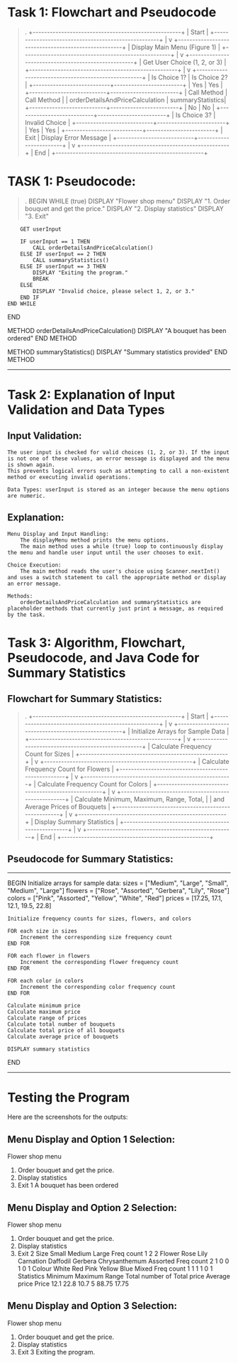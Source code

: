 # Task 1: Flowchart and Pseudocode
>.
+----------------------------------------------------+
|                    Start                           |
+----------------------------------------------------+
                       |
                       v
+----------------------------------------------------+
|          Display Main Menu (Figure 1)              |
+----------------------------------------------------+
                       |
                       v
+----------------------------------------------------+
|          Get User Choice (1, 2, or 3)              |
+----------------------------------------------------+
                       |
                       v
+----------------------------------------------------+
|       Is Choice 1?        |      Is Choice 2?      |
+---------------------------+------------------------+
|          Yes              |         Yes            |
+---------------------------+------------------------+
|      Call Method          |      Call Method       |
| orderDetailsAndPriceCalculation | summaryStatistics|
+---------------------------+------------------------+
|           No              |         No             |
+---------------------------+------------------------+
|       Is Choice 3?        |     Invalid Choice     |
+---------------------------+------------------------+
|          Yes              |         Yes            |
+---------------------------+------------------------+
|          Exit             |  Display Error Message |
+---------------------------+------------------------+
                       |
                       v
+----------------------------------------------------+
|                    End                             |
+----------------------------------------------------+


# TASK 1: Pseudocode:

>.
BEGIN
    WHILE (true)
        DISPLAY "Flower shop menu"
        DISPLAY "1. Order bouquet and get the price."
        DISPLAY "2. Display statistics"
        DISPLAY "3. Exit"
        
        GET userInput
        
        IF userInput == 1 THEN
            CALL orderDetailsAndPriceCalculation()
        ELSE IF userInput == 2 THEN
            CALL summaryStatistics()
        ELSE IF userInput == 3 THEN
            DISPLAY "Exiting the program."
            BREAK
        ELSE
            DISPLAY "Invalid choice, please select 1, 2, or 3."
        END IF
    END WHILE
END

METHOD orderDetailsAndPriceCalculation()
    DISPLAY "A bouquet has been ordered"
END METHOD

METHOD summaryStatistics()
    DISPLAY "Summary statistics provided"
END METHOD

---


# Task 2: Explanation of Input Validation and Data Types
## Input Validation:

    The user input is checked for valid choices (1, 2, or 3). If the input is not one of these values, an error message is displayed and the menu is shown again.
    This prevents logical errors such as attempting to call a non-existent method or executing invalid operations.

    Data Types: userInput is stored as an integer because the menu options are numeric.

## Explanation:

    Menu Display and Input Handling:
        The displayMenu method prints the menu options.
        The main method uses a while (true) loop to continuously display the menu and handle user input until the user chooses to exit.

    Choice Execution:
        The main method reads the user's choice using Scanner.nextInt() and uses a switch statement to call the appropriate method or display an error message.

    Methods:
        orderDetailsAndPriceCalculation and summaryStatistics are placeholder methods that currently just print a message, as required by the task.

# Task 3: Algorithm, Flowchart, Pseudocode, and Java Code for Summary Statistics


## Flowchart for Summary Statistics:
>.
+----------------------------------------------------+
|                  Start                             |
+----------------------------------------------------+
                       |
                       v
+----------------------------------------------------+
|         Initialize Arrays for Sample Data          |
+----------------------------------------------------+
                       |
                       v
+----------------------------------------------------+
|          Calculate Frequency Count for Sizes       |
+----------------------------------------------------+
                       |
                       v
+----------------------------------------------------+
|          Calculate Frequency Count for Flowers     |
+----------------------------------------------------+
                       |
                       v
+----------------------------------------------------+
|          Calculate Frequency Count for Colors      |
+----------------------------------------------------+
                       |
                       v
+----------------------------------------------------+
|     Calculate Minimum, Maximum, Range, Total,      |
|         and Average Prices of Bouquets             |
+----------------------------------------------------+
                       |
                       v
+----------------------------------------------------+
|           Display Summary Statistics               |
+----------------------------------------------------+
                       |
                       v
+----------------------------------------------------+
|                    End                             |
+----------------------------------------------------+

## Pseudocode for Summary Statistics:

- - -
BEGIN
    Initialize arrays for sample data:
        sizes = ["Medium", "Large", "Small", "Medium", "Large"]
        flowers = ["Rose", "Assorted", "Gerbera", "Lily", "Rose"]
        colors = ["Pink", "Assorted", "Yellow", "White", "Red"]
        prices = [17.25, 17.1, 12.1, 19.5, 22.8]
    
    Initialize frequency counts for sizes, flowers, and colors
    
    FOR each size in sizes
        Increment the corresponding size frequency count
    END FOR
    
    FOR each flower in flowers
        Increment the corresponding flower frequency count
    END FOR
    
    FOR each color in colors
        Increment the corresponding color frequency count
    END FOR
    
    Calculate minimum price
    Calculate maximum price
    Calculate range of prices
    Calculate total number of bouquets
    Calculate total price of all bouquets
    Calculate average price of bouquets
    
    DISPLAY summary statistics
END

- - -

# Testing the Program

Here are the screenshots for the outputs:
## Menu Display and Option 1 Selection:

Flower shop menu
1. Order bouquet and get the price.
2. Display statistics
3. Exit
1
A bouquet has been ordered

## Menu Display and Option 2 Selection:
Flower shop menu
1. Order bouquet and get the price.
2. Display statistics
3. Exit
2
Size	Small	Medium	Large
Freq count	1	2	2
Flower	Rose	Lily	Carnation	Daffodil	Gerbera	Chrysanthemum	Assorted
Freq count	2	1	0		0		1		0		1
Colour	White	Red	Pink	Yellow	Blue	Mixed
Freq count	1	1	1	1	0	1
Statistics	Minimum	Maximum	Range	Total number of	Total price	Average price
Price	12.1	22.8	10.7	5		88.75	17.75

## Menu Display and Option 3 Selection:
Flower shop menu
1. Order bouquet and get the price.
2. Display statistics
3. Exit
3
Exiting the program.







 
